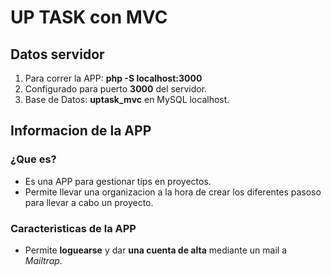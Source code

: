 # UP TASK con MVC

## Datos servidor

1. Para correr la APP: **php -S localhost:3000**
2. Configurado para puerto **3000** del servidor.
3. Base de Datos: **uptask_mvc** en MySQL localhost.


## Informacion de la APP

### ¿Que es?

- Es una APP para gestionar tips en proyectos. 
- Permite llevar una organizacion a la hora de crear los diferentes pasoso para llevar a cabo un proyecto.


### Caracteristicas de la APP

- Permite **loguearse** y dar **una cuenta de alta** mediante un mail a *Mailtrap*.